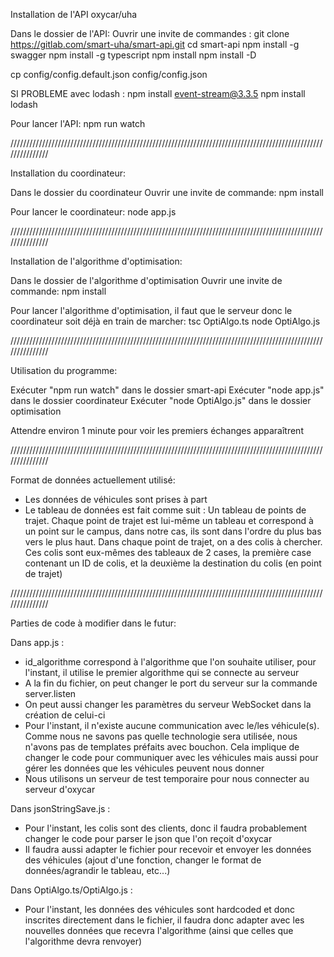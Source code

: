 Installation de l'API oxycar/uha

Dans le dossier de l'API:
Ouvrir une invite de commandes :
git clone https://gitlab.com/smart-uha/smart-api.git
cd smart-api
npm install -g swagger
npm install -g typescript
npm install
npm install -D

cp config/config.default.json config/config.json

SI PROBLEME avec lodash :
npm install event-stream@3.3.5
npm install lodash

Pour lancer l'API:
npm run watch

///////////////////////////////////////////////////////////////////////////////////////////////////////////////

Installation du coordinateur:

Dans le dossier du coordinateur
Ouvrir une invite de commande:
npm install

Pour lancer le coordinateur:
node app.js

///////////////////////////////////////////////////////////////////////////////////////////////////////////////

Installation de l'algorithme d'optimisation:

Dans le dossier de l'algorithme d'optimisation
Ouvrir une invite de commande:
npm install

Pour lancer l'algorithme d'optimisation, il faut que le serveur donc le coordinateur soit déjà en train de marcher:
tsc OptiAlgo.ts
node OptiAlgo.js

///////////////////////////////////////////////////////////////////////////////////////////////////////////////

Utilisation du programme:

Exécuter "npm run watch" dans le dossier smart-api
Exécuter "node app.js" dans le dossier coordinateur
Exécuter "node OptiAlgo.js" dans le dossier optimisation

Attendre environ 1 minute pour voir les premiers échanges apparaîtrent

///////////////////////////////////////////////////////////////////////////////////////////////////////////////

Format de données actuellement utilisé:

- Les données de véhicules sont prises à part
- Le tableau de données est fait comme suit : Un tableau de points de trajet. Chaque point de trajet est lui-même un tableau et correspond à un point sur le campus, dans notre cas, ils sont dans l'ordre du plus bas vers le plus haut. Dans chaque point de trajet, on a des colis à chercher. Ces colis sont eux-mêmes des tableaux de 2 cases, la première case contenant un ID de colis, et la deuxième la destination du colis (en point de trajet)

///////////////////////////////////////////////////////////////////////////////////////////////////////////////

Parties de code à modifier dans le futur:

Dans app.js :
- id_algorithme correspond à l'algorithme que l'on souhaite utiliser, pour l'instant, il utilise le premier algorithme qui se connecte au serveur
- A la fin du fichier, on peut changer le port du serveur sur la commande server.listen
- On peut aussi changer les paramètres du serveur WebSocket dans la création de celui-ci
- Pour l'instant, il n'existe aucune communication avec le/les véhicule(s). Comme nous ne savons pas quelle technologie sera utilisée, nous n'avons pas de templates préfaits avec bouchon.
Cela implique de changer le code pour communiquer avec les véhicules mais aussi pour gérer les données que les véhicules peuvent nous donner
- Nous utilisons un serveur de test temporaire pour nous connecter au serveur d'oxycar

Dans jsonStringSave.js :
- Pour l'instant, les colis sont des clients, donc il faudra probablement changer le code pour parser le json que l'on reçoit d'oxycar
- Il faudra aussi adapter le fichier pour recevoir et envoyer les données des véhicules (ajout d'une fonction, changer le format de données/agrandir le tableau, etc...)

Dans OptiAlgo.ts/OptiAlgo.js :
- Pour l'instant, les données des véhicules sont hardcoded et donc inscrites directement dans le fichier, il faudra donc adapter avec les nouvelles données que recevra l'algorithme (ainsi que celles que l'algorithme devra renvoyer)
